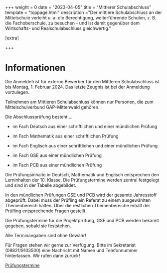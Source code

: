 +++
weight = 0
date = "2023-04-05"
title = "Mittlerer Schulabschluss"
template = "toppage.html"
description ="Der mittlere Schulabschluss an der Mittelschule verleiht u. a. die Berechtigung, weiterführende Schulen, z. B. die Fachoberschule, zu besuchen - und ist damit gegenüber dem Wirtschafts- und Realschulabschluss gleichwertig."

[extra]

+++

# Informationen

Die Anmeldefrist für externe Bewerber für den Mittleren Schulabschluss ist bis Montag, 1. Februar 2024. Das letzte Zeugnis ist bei der Anmeldung vorzulegen.

Teilnehmen am Mittleren Schulabschluss können nur Personen, die zum Mittelschulverbund GAP–Mittenwald gehören.

Die Abschlussprüfung besteht …

- im Fach Deutsch aus einer schriftlichen und einer mündlichen Prüfung

- im Fach Mathematik aus einer schriftlichen Prüfung

- im Fach Englisch aus einer schriftlichen und einer mündlichen Prüfung

- im Fach GSE aus einer mündlichen Prüfung

- im Fach PCB aus einer mündlichen Prüfung
 

Die Prüfungsinhalte in Deutsch, Mathematik und Englisch entsprechen den Lerninhalten der 10. Klasse. Die Prüfungstermine werden zentral festgelegt und sind in der Tabelle abgebildet.

In den mündlichen Prüfungen GSE und PCB wird der gesamte Jahresstoff abgeprüft. Dabei muss der Prüfling ein Referat zu einem ausgewählten Themenbereich halten. Über die restlichen Themenbereiche erhält der Prüfling entsprechende Fragen gestellt.

Die Prüfungstermine für die Projektprüfung, GSE und PCB werden bekannt gegeben, sobald sie feststehen.

Alle Terminangaben sind ohne Gewähr!

Für Fragen stehen wir gerne zur Verfügung. Bitte im Sekretariat (08821/9103500) eine Nachricht mit Namen und Telefonnummer hinterlassen. Wir rufen dann zurück!

[Prüfungstermine](/Schullebenseiten/prufungstermine/#mittlerer-schulabschluss)   